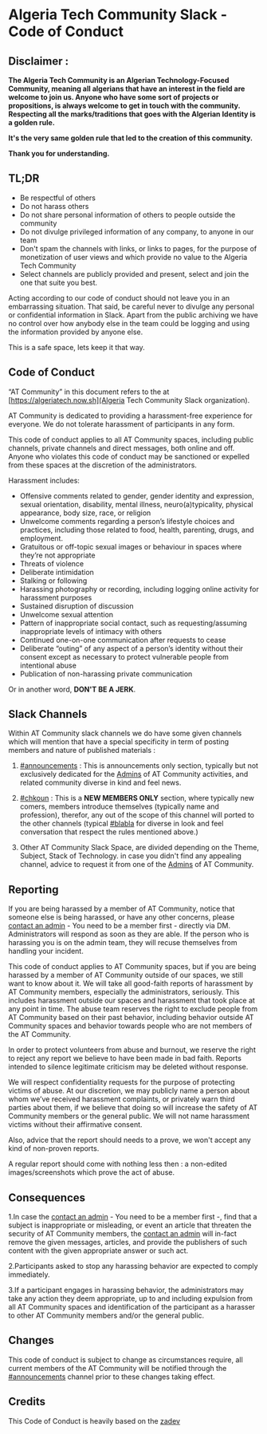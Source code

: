 # Algeria Tech Community Slack - Code of Conduct

## Disclaimer : 

**The Algeria Tech Community is an Algerian Technology-Focused Community, meaning all algerians that have an interest in the field are welcome to join us. Anyone who have some sort of projects or propositions, is always welcome to get in touch with the community. Respecting all the marks/traditions that goes with the Algerian Identity is a golden rule.**

**It's the very same golden rule that led to the creation of this community.**

**Thank you for understanding.**

## TL;DR

* Be respectful of others
* Do not harass others
* Do not share personal information of others to people outside the community
* Do not divulge privileged information of any company, to anyone in our team
* Don't spam the channels with links, or links to pages, for the purpose of monetization of user views and which provide no value to the Algeria Tech Community
* Select channels are publicly provided and present, select and join the one that suite you best.


Acting according to our code of conduct should not leave you in an embarrassing situation. That said, be careful never to divulge any personal or confidential information in Slack. Apart from the public archiving we have no control over how anybody else in the team could be logging and using the information provided by anyone else.

This is a safe space, lets keep it that way.

## Code of Conduct

“AT Community” in this document refers to the  at [https://algeriatech.now.sh](Algeria Tech Community Slack organization).

AT Community is dedicated to providing a harassment-free experience for everyone. We do not tolerate harassment of participants in any form.

This code of conduct applies to all AT Community spaces, including public channels, private channels and direct messages, both online and off. Anyone who violates this code of conduct may be sanctioned or expelled from these spaces at the discretion of the administrators.


Harassment includes:

* Offensive comments related to gender, gender identity and expression, sexual orientation, disability, mental illness, neuro(a)typicality, physical appearance, body size, race, or religion
* Unwelcome comments regarding a person’s lifestyle choices and practices, including those related to food, health, parenting, drugs, and employment.
* Gratuitous or off-topic sexual images or behaviour in spaces where they’re not appropriate
* Threats of violence
* Deliberate intimidation
* Stalking or following
* Harassing photography or recording, including logging online activity for harassment purposes
* Sustained disruption of discussion
* Unwelcome sexual attention
* Pattern of inappropriate social contact, such as requesting/assuming inappropriate levels of intimacy with others
* Continued one-on-one communication after requests to cease
* Deliberate “outing” of any aspect of a person’s identity without their consent except as necessary to protect vulnerable people from intentional abuse
* Publication of non-harassing private communication

Or in another word, **DON'T BE A JERK**.

## Slack Channels

Within AT Community slack channels we do have some given channels which will mention that have a special specificity
in term of posting members and nature of published materials :

1. [#announcements](https://algeriatech.slack.com/messages/announcements/) : This is announcements only section, typically but not exclusively dedicated for the [Admins](https://algeriatech.slack.com/team) of AT Community activities, and related community diverse in kind and feel news.

2. [#chkoun](https://algeriatech.slack.com/messages/chkoun/) : This is a **NEW MEMBERS ONLY** section, where typically
new comers, members introduce themselves (typically name and profession), therefor, any out of the scope of this channel will ported to the other channels (typical [#blabla](https://algeriatech.slack.com/messages/blabla/) for diverse in look and feel conversation that respect the rules mentioned above.)

3. Other AT Community Slack Space, are divided depending on the Theme, Subject, Stack of Technology. in case you didn't find any appealing channel, advice to request it from one of the [Admins](https://algeriatech.slack.com/team) of AT Community.

## Reporting

If you are being harassed by a member of AT Community, notice that someone else is being harassed, or have any other concerns, please [contact an admin](https://algeriatech.slack.com/team) - You need to be a member first - directly via DM. Administrators will respond as soon as they are able. If the person who is harassing you is on the admin team, they will recuse themselves from handling your incident.

This code of conduct applies to AT Community spaces, but if you are being harassed by a member of AT Community outside of our spaces, we still want to know about it. We will take all good-faith reports of harassment by AT Community members, especially the administrators, seriously. This includes harassment outside our spaces and harassment that took place at any point in time. The abuse team reserves the right to exclude people from AT Community based on their past behavior, including behavior outside AT Community spaces and behavior towards people who are not members of the AT Community.

In order to protect volunteers from abuse and burnout, we reserve the right to reject any report we believe to have been made in bad faith. Reports intended to silence legitimate criticism may be deleted without response.

We will respect confidentiality requests for the purpose of protecting victims of abuse. At our discretion, we may publicly name a person about whom we’ve received harassment complaints, or privately warn third parties about them, if we believe that doing so will increase the safety of AT Community members or the general public. We will not name harassment victims without their affirmative consent.

Also, advice that the report should needs to a prove, we won't accept any kind of non-proven reports.

A regular report should come with nothing less then : a non-edited images/screenshots which prove the act of abuse.

## Consequences

1.In case the [contact an admin](https://algeriatech.slack.com/team) - You need to be a member first -, find that a subject is inappropriate or misleading, or event an article that threaten the security of AT Community members, the [contact an admin](https://algeriatech.slack.com/team) will in-fact remove the given messages, articles, and provide
the publishers of such content with the given appropriate answer or such act.

2.Participants asked to stop any harassing behavior are expected to comply immediately.

3.If a participant engages in harassing behavior, the administrators may take any action they deem appropriate, up to and including expulsion from all AT Community spaces and identification of the participant as a harasser to other AT Community members and/or the general public.


## Changes
This code of conduct is subject to change as circumstances require, all current members of the AT Community will be notified through the [#announcements](https://algeriatech.slack.com/messages/announcements/) channel prior to these changes taking effect.


## Credits

This Code of Conduct is heavily based on the [zadev](https://github.com/zadev/code-of-conduct/blob/master/README.md)
